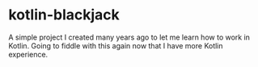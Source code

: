 # kotlin-blackjack

A simple project I created many years ago to let me learn how to work in Kotlin. Going to fiddle with this again now that I have more Kotlin experience.

